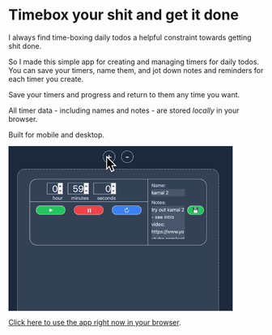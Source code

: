 # Timebox your shit and get it done

I always find time-boxing daily todos a helpful constraint towards getting shit done.

So I made this simple app for creating and managing timers for daily todos. You can save your timers, name them, and jot down notes and reminders for each timer you create.

Save your timers and progress and return to them any time you want.

All timer data - including names and notes - are stored
<em>locally</em> in your browser.

Built for mobile and desktop.

<img align="center" src="https://github.com/jermwatt/readme_gifs/blob/main/my_timers_demo.gif" height="325">

[Click here to use the app right now in your browser](https://neonwatty.github.io/todo_timers/).
